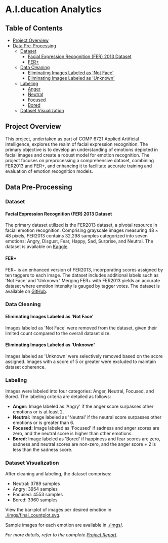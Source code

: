 # A.I.ducation Analytics

## Table of Contents
- [Project Overview](#project-overview)
- [Data Pre-Processing](#data-pre-processing)
  - [Dataset](#dataset)
    - [Facial Expression Recognition (FER) 2013 Dataset](#facial-expression-recognition-fer-2013-dataset)
    - [FER+](#fer)
  - [Data Cleaning](#data-cleaning)
    - [Eliminating Images Labeled as 'Not Face'](#eliminating-images-labeled-as-not-face)
    - [Eliminating Images Labeled as 'Unknown'](#eliminating-images-labeled-as-unknown)
  - [Labeling](#labeling)
    - [Anger](#anger)
    - [Neutral](#neutral)
    - [Focused](#focused)
    - [Bored](#bored)
  - [Dataset Visualization](#dataset-visualization)

## Project Overview

This project, undertaken as part of COMP 6721 Applied Artificial Intelligence, explores the realm of facial expression recognition. The primary objective is to develop an understanding of emotions depicted in facial images and create a robust model for emotion recognition. The project focuses on preprocessing a comprehensive dataset, combining FER2013 and FER+, and enhancing it to facilitate accurate training and evaluation of emotion recognition models.

## Data Pre-Processing

### Dataset

#### Facial Expression Recognition (FER) 2013 Dataset

The primary dataset utilized is the FER2013 dataset, a pivotal resource in facial emotion recognition. Comprising grayscale images measuring $48 \times 48$ pixels, FER2013 contains 32,298 samples categorized into seven emotions: Angry, Disgust, Fear, Happy, Sad, Surprise, and Neutral. The dataset is available on [Kaggle](https://www.kaggle.com/c/challenges-in-representation-learning-facial-expression-recognition-challenge/data).

#### FER+

FER+ is an enhanced version of FER2013, incorporating scores assigned by ten taggers to each image. The dataset includes additional labels such as 'Not Face' and 'Unknown.' Merging FER+ with FER2013 yields an accurate dataset where emotion intensity is gauged by tagger votes. The dataset is available on [GitHub](https://github.com/Microsoft/FERPlus).

### Data Cleaning

#### Eliminating Images Labeled as 'Not Face'

Images labeled as 'Not Face' were removed from the dataset, given their limited count compared to the overall dataset size.

#### Eliminating Images Labeled as 'Unknown'

Images labeled as 'Unknown' were selectively removed based on the score assigned. Images with a score of 5 or greater were excluded to maintain dataset coherence.

### Labeling

Images were labeled into four categories: Anger, Neutral, Focused, and Bored. The labeling criteria are detailed as follows:

- **Anger:** Image labeled as 'Angry' if the anger score surpasses other emotions or is at least 2.
- **Neutral:** Image labeled as 'Neutral' if the neutral score surpasses other emotions or is greater than 6.
- **Focused:** Image labeled as 'Focused' if sadness and anger scores are zero, and the neutral score is higher than other emotions.
- **Bored:** Image labeled as 'Bored' if happiness and fear scores are zero, sadness and neutral scores are non-zero, and the anger score + 2 is less than the sadness score.

### Dataset Visualization

After cleaning and labeling, the dataset comprises:
- Neutral: 3789 samples
- Angry: 3954 samples
- Focused: 4553 samples
- Bored: 3960 samples

View the bar-plot of images per desired emotion in [./imgs/final_countplot.svg](./imgs/final_countplot.svg).

Sample images for each emotion are available in [./imgs/](https://github.com/DaraSamii/A.I.ducation-Analytics/tree/main/imgs).

*For more details, refer to the complete [Project Report](./Project_Report.pdf).*
